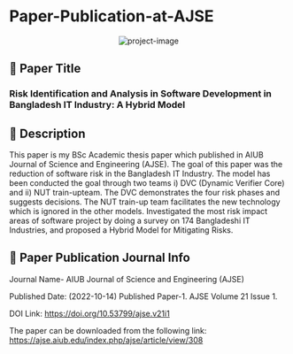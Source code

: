 # Paper-Publication-at-AJSE
<p align="center"><img src="https://socialify.git.ci/shantokumarsaha123/Paper-Publication-at-AJSE/image?language=1&amp;name=1&amp;owner=1&amp;stargazers=1&amp;theme=Light" alt="project-image"></p>

## 🚀 Paper Title
### Risk Identification and Analysis in Software Development in Bangladesh IT Industry: A Hybrid Model

## 📝 Description 
This paper is my BSc Academic thesis paper which published in AIUB Journal of Science and Engineering (AJSE).
The goal of this paper was the reduction of software risk in the Bangladesh IT Industry. The model has been conducted the goal through two teams i) DVC (Dynamic Verifier Core) and ii) NUT train-upteam. The DVC demonstrates the four risk phases and suggests decisions. The NUT train-up team facilitates the new technology which is ignored in the other models. Investigated the most risk impact areas of software project by doing a survey on 174 Bangladeshi IT Industries, and proposed a Hybrid Model for Mitigating Risks.

## 🎯 Paper Publication Journal Info
<h>Journal Name- AIUB Journal of Science and Engineering (AJSE)</h>

Published Date: (2022-10-14) 
Published Paper-1. AJSE Volume 21 Issue 1.

DOI Link: 
https://doi.org/10.53799/ajse.v21i1

The paper can be downloaded from the following link:
https://ajse.aiub.edu/index.php/ajse/article/view/308
